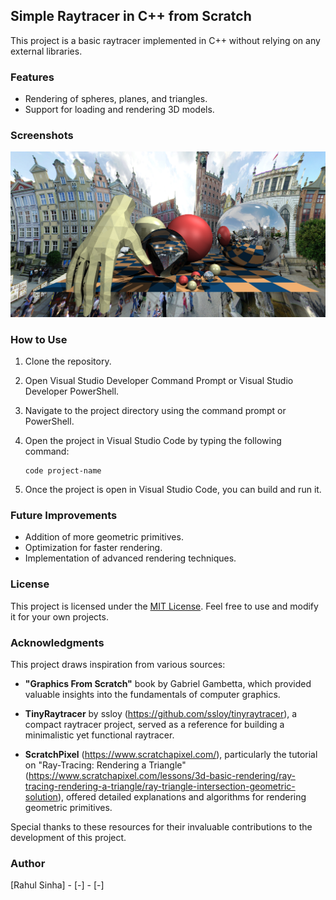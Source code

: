 ## Simple Raytracer in C++ from Scratch

This project is a basic raytracer implemented in C++ without relying on any external libraries.     

### Features
- Rendering of spheres, planes, and triangles.
- Support for loading and rendering 3D models.

### Screenshots
![Raytracer Result](doc/raytracer_screenshot.png)

### How to Use
1. Clone the repository.
2. Open Visual Studio Developer Command Prompt or Visual Studio Developer PowerShell.
3. Navigate to the project directory using the command prompt or PowerShell.
4. Open the project in Visual Studio Code by typing the following command:

    ```
    code project-name
    ```
5. Once the project is open in Visual Studio Code, you can build and run it.




### Future Improvements
- Addition of more geometric primitives.
- Optimization for faster rendering.
- Implementation of advanced rendering techniques.

### License
This project is licensed under the [MIT License](LICENSE). Feel free to use and modify it for your own projects.


### Acknowledgments

This project draws inspiration from various sources:

- **"Graphics From Scratch"** book by Gabriel Gambetta, which provided valuable insights into the fundamentals of computer graphics.

- **TinyRaytracer** by ssloy (https://github.com/ssloy/tinyraytracer), a compact raytracer project, served as a reference for building a minimalistic yet functional raytracer.

- **ScratchPixel** (https://www.scratchapixel.com/), particularly the tutorial on "Ray-Tracing: Rendering a Triangle" (https://www.scratchapixel.com/lessons/3d-basic-rendering/ray-tracing-rendering-a-triangle/ray-triangle-intersection-geometric-solution), offered detailed explanations and algorithms for rendering geometric primitives.

Special thanks to these resources for their invaluable contributions to the development of this project.


### Author
[Rahul Sinha] - [-] - [-]